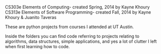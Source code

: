CS303e Elements of Computing- created Spring, 2014 by Kayne Khoury
CS313e Elements of Software Programming- created Fall, 2014 by Kayne Khoury & Juanito Taveras

These are python projects from courses I attended at UT Austin.

Inside the folders you can find code referring to projects relating to algorithms, data structures, simple applications, and yes a lot of clutter I left when first learning how to code.


